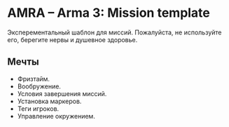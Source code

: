 AMRA – Arma 3: Mission template
====
Эксперементальный шаблон для миссий. Пожалуйста, не используйте его, берегите нервы и душевное здоровье.

Мечты
-----
- Фризтайм.
- Вообружение.
- Условия завершения миссий.
- Установка маркеров.
- Теги игроков.
- Управление окружением.